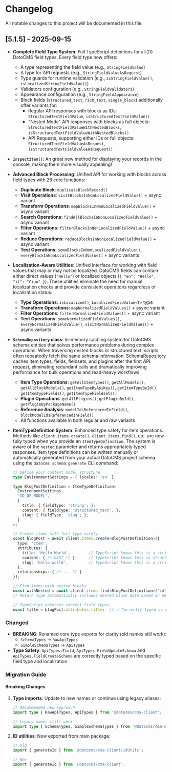# Changelog

All notable changes to this project will be documented in this file.

## [5.1.5] - 2025-09-15

- **Complete Field Type System**: Full TypeScript definitions for all 20 DatoCMS field types. Every field type now offers:
  - A type representing the field value (e.g., `StringFieldValue`)
  - A type for API requests (e.g., `StringFieldValueAsRequest`)
  - Type guards for runtime validation (e.g., `isStringFieldValue()`, `isLocalizedStringFieldValue()`)
  - Validators configuration (e.g., `StringFieldValidators`)
  - Appearance configuration (e.g., `StringFieldAppearance`)
  - Block fields (`structured_text`, `rich_text`, `single_block`) additionally offer variants for:
    - Regular API responses with blocks as IDs: `StructuredTextFieldValue`, `isStructuredTextFieldValue()`
    - "Nested Mode" API responses with blocks as full objects: `StructuredTextFieldValueWithNestedBlocks`, `isStructuredTextFieldValueWithNestedBlocks()`
    - API Requests, supporting either IDs or full objects: `StructuredTextFieldValueAsRequest`, `isStructuredTextFieldValueAsRequest()`

- **`inspectItem()`**: An great new method for displaying your records in the console, making them more visually appealing!

- **Advanced Block Processing**: Unified API for working with blocks across field types with 28 core functions:
  - **Duplicate Block**: `duplicateBlockRecord()`
  - **Visit Operations**: `visitBlocksInNonLocalizedFieldValue()` + async variant
  - **Transform Operations**: `mapBlocksInNonLocalizedFieldValue()` + async variant
  - **Search Operations**: `findAllBlocksInNonLocalizedFieldValue()` + async variant
  - **Filter Operations**: `filterBlocksInNonLocalizedFieldValue()` + async variant
  - **Reduce Operations**: `reduceBlocksInNonLocalizedFieldValue()` + async variant
  - **Test Operations**: `someBlocksInNonLocalizedFieldValue()`, `everyBlockInNonLocalizedFieldValue()` + async variants

- **Localization-Aware Utilities**: Unified interface for working with field values that may or may not be localized. DatoCMS fields can contain either direct values (`"Hello"`) or localized objects (`{ "en": "Hello", "it": "Ciao" }`). These utilities eliminate the need for manual localization checks and provide consistent operations regardless of localization status:
  - **Type Operations**: `isLocalized()`, `LocalizedFieldValue<T>` type
  - **Transform Operations**: `mapNormalizedFieldValues()` + async variant
  - **Filter Operations**: `filterNormalizedFieldValues()` + async variant
  - **Test Operations**: `someNormalizedFieldValues()`, `everyNormalizedFieldValue()`, `visitNormalizedFieldValues()` + async variants

- **`SchemaRepository` class**: In-memory caching system for DatoCMS schema entities that solves performance problems during complex operations. When traversing nested blocks or structured text, scripts often repeatedly fetch the same schema information. SchemaRepository caches item types, fields, fieldsets, and plugins after the first API request, eliminating redundant calls and dramatically improving performance for bulk operations and read-heavy workflows:
  - **Item Type Operations**: `getAllItemTypes()`, `getAllModels()`, `getAllBlockModels()`, `getItemTypeByApiKey()`, `getItemTypeById()`, `getItemTypeFields()`, `getItemTypeFieldsets()`
  - **Plugin Operations**: `getAllPlugins()`, `getPluginById()`, `getPluginByPackageName()`
  - **Reference Analysis**: `modelIdsReferencedInField()`, `blockModelIdsReferencedInField()`
  - All functions available in both regular and raw variants

- **ItemTypeDefinition System**: Enhanced type safety for item operations. Methods like `client.items.create()`, `client.items.find()`, etc. are now fully typed when you provide an `ItemTypeDefinition`. The system is aware of the `nested` parameter and returns appropriately typed responses. Item type definitions can be written manually or automatically generated from your actual DatoCMS project schema using the `datocms schema:generate` CLI command:

  ```typescript
  // Define your content model structure
  type EnvironmentSettings = { locales: 'en' };

  type BlogPostDefinition = ItemTypeDefinition<
    EnvironmentSettings,
    'ID_OF_MODEL',
    {
      title: { fieldType: 'string'; };
      content: { fieldType: 'structured_text'; };
      slug: { fieldType: 'slug'; };
    }
  >;

  // Create items with full type safety
  const blogPost = await client.items.create<BlogPostDefinition>({
    type: 'item',
    attributes: {
      title: 'Hello World',        // TypeScript knows this is a string
      content: { /* DAST */ },     // TypeScript knows this is structured text
      slug: 'hello-world',         // TypeScript knows this is a string
    },
    relationships: { /* ... */ }
  });

  // Find items with nested blocks
  const withNested = await client.items.find<BlogPostDefinition>('id', { nested: true });
  // Return type automatically includes nested block data based on nested: true

  // TypeScript enforces correct field types
  const title = blogPost.attributes.title;  // ✅ Correctly typed as string
  ```

### Changed
- **BREAKING**: Renamed core type exports for clarity (old names still work):
  - `SchemaTypes` → `RawApiTypes`
  - `SimpleSchemaTypes` → `ApiTypes`
- **Type Safety**: `ApiTypes.Field`, `ApiTypes.FieldUpdateSchema` and `ApiTypes.FieldCreateSchema` are correctly typed based on the specific field type and localization

### Migration Guide

#### Breaking Changes
1. **Type imports**: Update to new names or continue using legacy aliases:
   ```typescript
   // Recommended new approach
   import type { RawApiTypes, ApiTypes } from '@datocms/cma-client';

   // Legacy names still work
   import type { SchemaTypes, SimpleSchemaTypes } from '@datocms/cma-client';
   ```

2. **ID utilities**: Now exported from main package:
   ```typescript
   // Old
   import { generateId } from '@datocms/cma-client/idUtils';

   // New
   import { generateId } from '@datocms/cma-client';
   ```